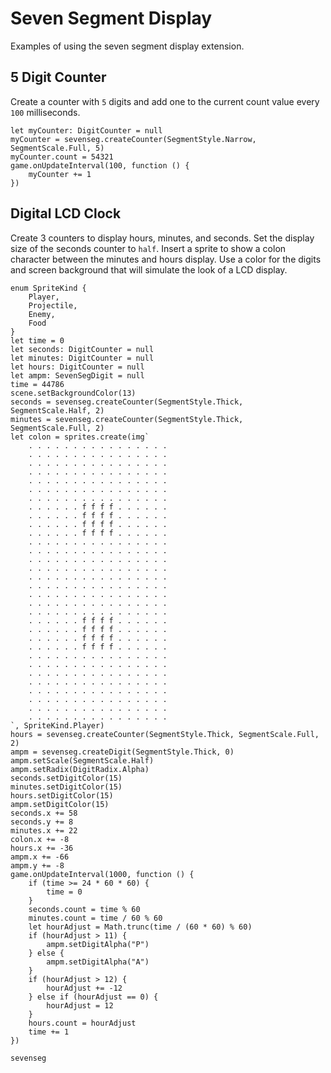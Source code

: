 # Seven Segment Display

Examples of using the seven segment display extension.

## 5 Digit Counter

Create a counter with `5` digits and add one to the current count value every `100` milliseconds.

```blocks
let myCounter: DigitCounter = null
myCounter = sevenseg.createCounter(SegmentStyle.Narrow, SegmentScale.Full, 5)
myCounter.count = 54321
game.onUpdateInterval(100, function () {
    myCounter += 1
})
```

## Digital LCD Clock

Create 3 counters to display hours, minutes, and seconds. Set the display size of the seconds counter to `half`. Insert a sprite to show a colon character between the minutes and hours display. Use a color for the digits and screen background that will simulate the look of a LCD display.

```blocks
enum SpriteKind {
    Player,
    Projectile,
    Enemy,
    Food
}
let time = 0
let seconds: DigitCounter = null
let minutes: DigitCounter = null
let hours: DigitCounter = null
let ampm: SevenSegDigit = null
time = 44786
scene.setBackgroundColor(13)
seconds = sevenseg.createCounter(SegmentStyle.Thick, SegmentScale.Half, 2)
minutes = sevenseg.createCounter(SegmentStyle.Thick, SegmentScale.Full, 2)
let colon = sprites.create(img`
    . . . . . . . . . . . . . . . .
    . . . . . . . . . . . . . . . .
    . . . . . . . . . . . . . . . .
    . . . . . . . . . . . . . . . .
    . . . . . . . . . . . . . . . .
    . . . . . . . . . . . . . . . .
    . . . . . . . . . . . . . . . .
    . . . . . . f f f f . . . . . .
    . . . . . . f f f f . . . . . .
    . . . . . . f f f f . . . . . .
    . . . . . . f f f f . . . . . .
    . . . . . . . . . . . . . . . .
    . . . . . . . . . . . . . . . .
    . . . . . . . . . . . . . . . .
    . . . . . . . . . . . . . . . .
    . . . . . . . . . . . . . . . .
    . . . . . . . . . . . . . . . .
    . . . . . . . . . . . . . . . .
    . . . . . . . . . . . . . . . .
    . . . . . . . . . . . . . . . .
    . . . . . . f f f f . . . . . .
    . . . . . . f f f f . . . . . .
    . . . . . . f f f f . . . . . .
    . . . . . . f f f f . . . . . .
    . . . . . . . . . . . . . . . .
    . . . . . . . . . . . . . . . .
    . . . . . . . . . . . . . . . .
    . . . . . . . . . . . . . . . .
    . . . . . . . . . . . . . . . .
    . . . . . . . . . . . . . . . .
    . . . . . . . . . . . . . . . .
    . . . . . . . . . . . . . . . .
`, SpriteKind.Player)
hours = sevenseg.createCounter(SegmentStyle.Thick, SegmentScale.Full, 2)
ampm = sevenseg.createDigit(SegmentStyle.Thick, 0)
ampm.setScale(SegmentScale.Half)
ampm.setRadix(DigitRadix.Alpha)
seconds.setDigitColor(15)
minutes.setDigitColor(15)
hours.setDigitColor(15)
ampm.setDigitColor(15)
seconds.x += 58
seconds.y += 8
minutes.x += 22
colon.x += -8
hours.x += -36
ampm.x += -66
ampm.y += -8
game.onUpdateInterval(1000, function () {
    if (time >= 24 * 60 * 60) {
        time = 0
    }
    seconds.count = time % 60
    minutes.count = time / 60 % 60
    let hourAdjust = Math.trunc(time / (60 * 60) % 60)
    if (hourAdjust > 11) {
        ampm.setDigitAlpha("P")
    } else {
        ampm.setDigitAlpha("A")
    }
    if (hourAdjust > 12) {
        hourAdjust += -12
    } else if (hourAdjust == 0) {
        hourAdjust = 12
    }
    hours.count = hourAdjust
    time += 1
})
```

```package
sevenseg
```